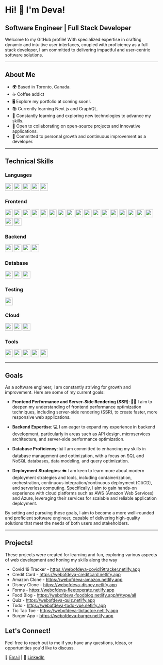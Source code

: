 # Hi! 👋 I'm Deva! 

## Software Engineer | Full Stack Developer

Welcome to my GitHub profile! With specialized expertise in crafting dynamic and intuitive user interfaces, coupled with proficiency as a full stack developer, I am committed to delivering impactful and user-centric software solutions.

<!--  I'm Deva, a passionate Software Engineer and Full Stack Developer based in Toronto, Canada. -->
---

## About Me

- 🌍 Based in Toronto, Canada.
- ☕️ Coffee addict
- 🖥️ Explore my portfolio at coming soon!.
- 📚 Currently learning Next.js and GraphQL.
- 🧠 Constantly learning and exploring new technologies to advance my skills.
- 🤝 Open to collaborating on open-source projects and innovative applications.
- 🌱 Committed to personal growth and continuous improvement as a developer.

---

## Technical Skills

### Languages

<img src="https://img.shields.io/badge/-JavaScript-F7DF1E?logo=javascript&logoColor=white" height="25" /> <img src="https://img.shields.io/badge/-TypeScript-3178C6?logo=typescript&logoColor=white" height="25" />
<img src="https://img.shields.io/badge/-Python-3776AB?logo=python&logoColor=white" height="25" />
<img src="https://img.shields.io/badge/-Java-007396?logo=java&logoColor=white" height="25" />
<img src="https://img.shields.io/badge/-Solidity-363636?logo=solidity&logoColor=white" height="25" />


### Frontend

<img src="https://img.shields.io/badge/-HTML5-E34F26?logo=html5&logoColor=white&labelColor=E34F26" height="25"> <img src="https://img.shields.io/badge/-CSS3-1572B6?logo=css3&logoColor=white&labelColor=1572B6" height="25"> <img src="https://img.shields.io/badge/-SCSS-CC6699?logo=sass&logoColor=white&labelColor=CC6699" height="25"> <img src="https://img.shields.io/badge/-React-61DAFB?logo=react&logoColor=black&labelColor=61DAFB" height="25"> <img src="https://img.shields.io/badge/-Angular-DD0031?logo=angular&logoColor=white&labelColor=DD0031" height="25"> <img src="https://img.shields.io/badge/-Vue.js-4FC08D?logo=vue-dot-js&logoColor=white&labelColor=4FC08D" height="25"> <img src="https://img.shields.io/badge/-Redux-764ABC?logo=redux&logoColor=white&labelColor=764ABC" height="25"> <img src="https://img.shields.io/badge/-RxJS-B7178C?logo=reactivex&logoColor=white&labelColor=B7178C" height="25"> <img src="https://img.shields.io/badge/-NgXS-00ACC1?logo=ngxs&logoColor=white&labelColor=00ACC1" height="25"> <img src="https://img.shields.io/badge/-VueX-4FC08D?logo=vue-dot-js&logoColor=white&labelColor=4FC08D" height="25"> <img src="https://img.shields.io/badge/-Pinia-42B883?logo=pinia&logoColor=white&labelColor=42B883" height="25"> <img src="https://img.shields.io/badge/-Quasar%20Framework-1976D2?logo=quasar&logoColor=white&labelColor=1976D2" height="25"> <img src="https://img.shields.io/badge/-Material%20UI-0081CB?logo=material-ui&logoColor=white&labelColor=0081CB" height="25"> <img src="https://img.shields.io/badge/-Tailwind%20CSS-38B2AC?logo=tailwind-css&logoColor=white&labelColor=38B2AC" height="25"> <img src="https://img.shields.io/badge/-Ant%20Design-0170FE?logo=ant-design&logoColor=white&labelColor=0170FE" height="25"> <img src="https://img.shields.io/badge/-Chakra%20UI-319795?logo=chakra-ui&logoColor=white&labelColor=319795" height="25"> <img src="https://img.shields.io/badge/-Bootstrap-7952B3?logo=bootstrap&logoColor=white&labelColor=7952B3" height="25"> <img src="https://img.shields.io/badge/-Webpack-8DD6F9?logo=webpack&logoColor=white&labelColor=8DD6F9" height="25"> <img src="https://img.shields.io/badge/-Vite-646CFF?logo=vite&logoColor=white&labelColor=646CFF" height="25">

### Backend

<img src="https://img.shields.io/badge/-Node.js-339933?logo=node-dot-js&logoColor=white&labelColor=339933" height="25"> <img src="https://img.shields.io/badge/-Express-000000?logo=express&logoColor=white&labelColor=000000" height="25"> <img src="https://img.shields.io/badge/-Spring%20Boot-6DB33F?logo=spring-boot&logoColor=white&labelColor=6DB33F" height="25"> <img src="https://img.shields.io/badge/-Serverless-FD5750?logo=serverless&logoColor=white&labelColor=FD5750" height="25">

### Database

<img src="https://img.shields.io/badge/-MySQL-4479A1?logo=mysql&logoColor=white&labelColor=4479A1" height="25"> <img src="https://img.shields.io/badge/-MongoDB-47A248?logo=mongodb&logoColor=white&labelColor=47A248" height="25"> <img src="https://img.shields.io/badge/-Redis-DC382D?logo=redis&logoColor=white&labelColor=DC382D" height="25">

### Testing

<img src="https://img.shields.io/badge/-Cypress-17202C?logo=cypress&logoColor=white&labelColor=17202C" height="25">

### Cloud
<img src="https://img.shields.io/badge/-AWS-232F3E?logo=amazon-aws&logoColor=white&labelColor=232F3E" height="25"> <img src="https://img.shields.io/badge/-GCP-4285F4?logo=google-cloud&logoColor=white&labelColor=4285F4" height="25"> <img src="https://img.shields.io/badge/-NGINX-009639?logo=nginx&logoColor=white&labelColor=009639" height="25">

### Tools

<img src="https://img.shields.io/badge/-Git-F05032?logo=git&logoColor=white&labelColor=F05032" height="25"> <img src="https://img.shields.io/badge/-Jira-0052CC?logo=jira&logoColor=white&labelColor=0052CC" height="25"> <img src="https://img.shields.io/badge/-Figma-F24E1E?logo=figma&logoColor=white&labelColor=F24E1E" height="25"> <img src="https://img.shields.io/badge/-VS%20Code-007ACC?logo=visual-studio-code&logoColor=white&labelColor=007ACC" height="25"> <img src="https://img.shields.io/badge/-Postman-FF6C37?logo=postman&logoColor=white&labelColor=FF6C37" height="25">

---

## Goals

As a software engineer, I am constantly striving for growth and improvement. Here are some of my current goals:

- **Frontend Performance and Server-Side Rendering (SSR)**: 🚀🌐 I aim to deepen my understanding of frontend performance optimization techniques, including server-side rendering (SSR), to create faster, more responsive web applications.

- **Backend Expertise**: 💻 I am eager to expand my experience in backend development, particularly in areas such as API design, microservices architecture, and server-side performance optimization.

- **Database Proficiency**: 📊 I am committed to enhancing my skills in database management and optimization, with a focus on SQL and NoSQL databases, data modeling, and query optimization.

- **Deployment Strategies**: ☁️ I am keen to learn more about modern deployment strategies and tools, including containerization, orchestration, continuous integration/continuous deployment (CI/CD), and serverless computing. Specifically, I aim to gain hands-on experience with cloud platforms such as AWS (Amazon Web Services) and Azure, leveraging their services for scalable and reliable application deployment.

By setting and pursuing these goals, I aim to become a more well-rounded and proficient software engineer, capable of delivering high-quality solutions that meet the needs of both users and stakeholders.

---
## Projects!
These projects were created for learning and fun, exploring various aspects of web development and honing my skills along the way

- Covid 19 Tracker - https://webofdeva-covid19tracker.netlify.app
- Credit Card - https://webofdeva-creditcard.netlify.app
- Amazon Clone - https://webofdeva-amazon.netlify.app
- Disney Clone - https://webofdeva-disney.netlify.app
- Forms - https://webofdeva-fleetoperate.netlify.app
- Food Blog - https://webofdeva-foodblog.netlify.app/#/type/all
- Quiz - https://webofdeva-quiz.netlify.app
- Todo - https://webofdeva-todo-vue.netlify.app
- Tic Tac Toe - https://webofdeva-tictactoe.netlify.app
- Burger App - https://webofdeva-burger.netlify.app



## Let's Connect!

Feel free to reach out to me if you have any questions, ideas, or opportunities you'd like to discuss.

📧 [Email](mailto:devadharshini797@gmail.com) | 💬 [LinkedIn](https://www.linkedin.com/in/devadharshini-nagarajan)

